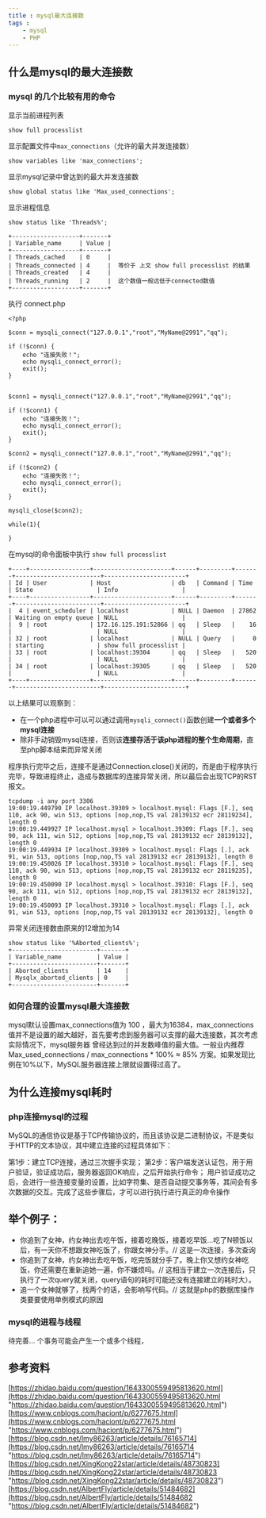 ```yaml
---
title : mysql最大连接数
tags :
	- mysql
	- PHP
---
```



## 什么是mysql的最大连接数

### mysql 的几个比较有用的命令
	
显示当前进程列表

	show full processlist
显示配置文件中`max_connections`（允许的最大并发连接数）

	show variables like 'max_connections';

显示mysql记录中曾达到的最大并发连接数

	show global status like 'Max_used_connections';

显示进程信息

	show status like 'Threads%';

	+-------------------+-------+
	| Variable_name     | Value |
	+-------------------+-------+
	| Threads_cached    | 0     |
	| Threads_connected | 4     |  等价于 上文 show full processlist 的结果
	| Threads_created   | 4     |
	| Threads_running   | 2     |  这个数值一般远低于connected数值
	+-------------------+-------+

执行 connect.php

	<?php	

	$conn = mysqli_connect("127.0.0.1","root","MyName@2991","qq");

    if (!$conn) {
        echo "连接失败！";
        echo mysqli_connect_error();
        exit();
    }


    $conn1 = mysqli_connect("127.0.0.1","root","MyName@2991","qq");

    if (!$conn1) {
        echo "连接失败！";
        echo mysqli_connect_error();
        exit();
    }

    $conn2 = mysqli_connect("127.0.0.1","root","MyName@2991","qq");

    if (!$conn2) {
        echo "连接失败！";
        echo mysqli_connect_error();
        exit();
    }

    mysqli_close($conn2);

    while(1){

    }


在mysql的命令面板中执行 `show full processlist` 

	+----+-----------------+----------------------+------+---------+-------+------------------------+-----------------------+
	| Id | User            | Host                 | db   | Command | Time  | State                  | Info                  |
	+----+-----------------+----------------------+------+---------+-------+------------------------+-----------------------+
	|  4 | event_scheduler | localhost            | NULL | Daemon  | 27862 | Waiting on empty queue | NULL                  |
	|  9 | root            | 172.16.125.191:52866 | qq   | Sleep   |    16 |                        | NULL                  |
	| 32 | root            | localhost            | NULL | Query   |     0 | starting               | show full processlist |
	| 33 | root            | localhost:39304      | qq   | Sleep   |   520 |                        | NULL                  |
	| 34 | root            | localhost:39305      | qq   | Sleep   |   520 |                        | NULL                  |
	+----+-----------------+----------------------+------+---------+-------+------------------------+-----------------------+

以上结果可以观察到：
	
- 在一个php进程中可以可以通过调用`mysqli_connect()`函数创建**一个或者多个mysql连接**
- 除非手动销毁mysql连接，否则该**连接存活于该php进程的整个生命周期**，直至php脚本结束而异常关闭

程序执行完毕之后，连接不是通过Connection.close()关闭的，而是由于程序执行完毕，导致进程终止，造成与数据库的连接异常关闭，所以最后会出现TCP的RST报文。

	tcpdump -i any port 3306
	19:00:19.449790 IP localhost.39309 > localhost.mysql: Flags [F.], seq 110, ack 90, win 513, options [nop,nop,TS val 28139132 ecr 28119234], length 0
	19:00:19.449927 IP localhost.mysql > localhost.39309: Flags [F.], seq 90, ack 111, win 512, options [nop,nop,TS val 28139132 ecr 28139132], length 0
	19:00:19.449934 IP localhost.39309 > localhost.mysql: Flags [.], ack 91, win 513, options [nop,nop,TS val 28139132 ecr 28139132], length 0
	19:00:19.450026 IP localhost.39310 > localhost.mysql: Flags [F.], seq 110, ack 90, win 513, options [nop,nop,TS val 28139132 ecr 28119235], length 0
	19:00:19.450090 IP localhost.mysql > localhost.39310: Flags [F.], seq 90, ack 111, win 512, options [nop,nop,TS val 28139132 ecr 28139132], length 0
	19:00:19.450093 IP localhost.39310 > localhost.mysql: Flags [.], ack 91, win 513, options [nop,nop,TS val 28139132 ecr 28139132], length 0

异常关闭连接数由原来的12增加为14

	show status like '%Aborted_clients%';
	+------------------------+-------+
	| Variable_name          | Value |
	+------------------------+-------+
	| Aborted_clients        | 14    |
	| Mysqlx_aborted_clients | 0     |
	+------------------------+-------+

### 如何合理的设置mysql最大连接数
	
mysql默认设置max_connections值为 100 ，最大为16384，max_connections值并不是设置的越大越好，首先要考虑到服务器可以支撑的最大连接数，其次考虑实际情况下，mysql服务器
曾经达到过的并发数峰值的最大值。一般业内推荐 Max_used_connections / max_connections * 100% ≈ 85% 方案。如果发现比例在10%以下，MySQL服务器连接上限就设置得过高了。


## 为什么连接mysql耗时

### php连接mysql的过程

MySQL的通信协议是基于TCP传输协议的，而且该协议是二进制协议，不是类似于HTTP的文本协议，其中建立连接的过程具体如下：

第1步：建立TCP连接，通过三次握手实现；
第2步：客户端发送认证包，用于用户验证，验证成功后，服务器返回OK响应，之后开始执行命令；
用户验证成功之后，会进行一些连接变量的设置，比如字符集、是否自动提交事务等，其间会有多次数据的交互。完成了这些步骤后，才可以进行执行进行真正的命令操作

举个例子：
- 
- 你追到了女神，约女神出去吃午饭，接着吃晚饭，接着吃早饭...吃了N顿饭以后，有一天你不想跟女神吃饭了，你跟女神分手。// 这是一次连接，多次查询 
- 你追到了女神，约女神出去吃午饭，吃完饭就分手了。晚上你又想约女神吃饭，你还需要在重新追她一遍，你不嫌烦吗。// 这相当于建立一次连接后，只执行了一次query就关闭，query语句的耗时可能还没有连接建立的耗时大）。
- 追一个女神就够了，找两个的话，会影响写代码。// 这就是php的数据库操作类要要使用单例模式的原因

### mysql的进程与线程

待完善...
个事务可能会产生一个或多个线程，

## 参考资料

[https://zhidao.baidu.com/question/1643300559495813620.html](https://zhidao.baidu.com/question/1643300559495813620.html "https://zhidao.baidu.com/question/1643300559495813620.html")
[https://www.cnblogs.com/haciont/p/6277675.html](https://www.cnblogs.com/haciont/p/6277675.html "https://www.cnblogs.com/haciont/p/6277675.html")
[https://blog.csdn.net/lmy86263/article/details/76165714](https://blog.csdn.net/lmy86263/article/details/76165714 "https://blog.csdn.net/lmy86263/article/details/76165714")
[https://blog.csdn.net/XingKong22star/article/details/48730823](https://blog.csdn.net/XingKong22star/article/details/48730823 "https://blog.csdn.net/XingKong22star/article/details/48730823")
[https://blog.csdn.net/AlbertFly/article/details/51484682](https://blog.csdn.net/AlbertFly/article/details/51484682 "https://blog.csdn.net/AlbertFly/article/details/51484682")